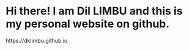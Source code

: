 <h1>Hi there! I am Dil LIMBU and this is my personal website on github.</h1>
https://dklimbu.github.io

